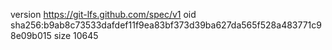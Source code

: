 version https://git-lfs.github.com/spec/v1
oid sha256:b9ab8c73533dafdef11f9ea83bf373d39ba627da565f528a483771c98e09b015
size 10645
